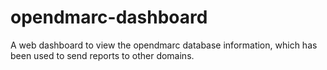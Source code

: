 # opendmarc-dashboard
A web dashboard to view the opendmarc database information, which has been used to send reports to other domains.
